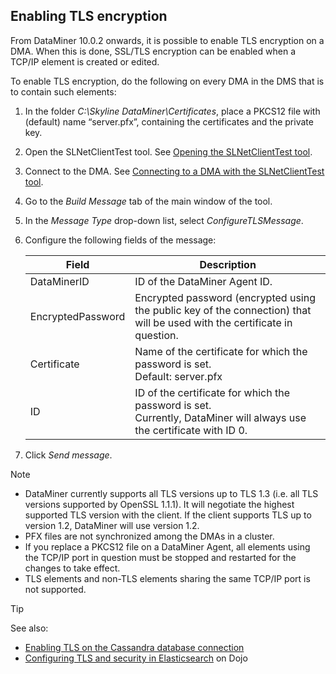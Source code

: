 ## Enabling TLS encryption

From DataMiner 10.0.2 onwards, it is possible to enable TLS encryption on a DMA. When this is done, SSL/TLS encryption can be enabled when a TCP/IP element is created or edited.

To enable TLS encryption, do the following on every DMA in the DMS that is to contain such elements:

1. In the folder *C:\\Skyline DataMiner\\Certificates*, place a PKCS12 file with (default) name “server.pfx”, containing the certificates and the private key.

2. Open the SLNetClientTest tool. See [Opening the SLNetClientTest tool](../../part_7/DataminerTools/Opening_the_SLNetClientTest_tool.md).

3. Connect to the DMA. See [Connecting to a DMA with the SLNetClientTest tool](../../part_7/DataminerTools/Connecting_to_a_DMA_with_the_SLNetClientTest_tool.md).

4. Go to the *Build Message* tab of the main window of the tool.

5. In the *Message Type* drop-down list, select *ConfigureTLSMessage*.

6. Configure the following fields of the message:

    | Field           | Description                                                                                                               |
    |-------------------|---------------------------------------------------------------------------------------------------------------------------|
    | DataMinerID       | ID of the DataMiner Agent ID.                                                                                             |
    | EncryptedPassword | Encrypted password (encrypted using the public key of the connection) that will be used with the certificate in question. |
    | Certificate       | Name of the certificate for which the password is set.<br> Default: server.pfx                                            |
    | ID                | ID of the certificate for which the password is set.<br> Currently, DataMiner will always use the certificate with ID 0.  |

7. Click *Send message*.

> [!NOTE]
> -  DataMiner currently supports all TLS versions up to TLS 1.3 (i.e. all TLS versions supported by OpenSSL 1.1.1). It will negotiate the highest supported TLS version with the client. If the client supports TLS up to version 1.2, DataMiner will use version 1.2.
> -  PFX files are not synchronized among the DMAs in a cluster.
> -  If you replace a PKCS12 file on a DataMiner Agent, all elements using the TCP/IP port in question must be stopped and restarted for the changes to take effect.
> -  TLS elements and non-TLS elements sharing the same TCP/IP port is not supported.

> [!TIP]
> See also:
> -  [Enabling TLS on the Cassandra database connection](../../part_7/SkylineDataminerFolder/DB_xml.md#enabling-tls-on-the-cassandra-database-connection)
> -  [Configuring TLS and security in Elasticsearch](https://community.dataminer.services/documentation/configuring-tls-and-security-in-elasticsearch/) on Dojo


